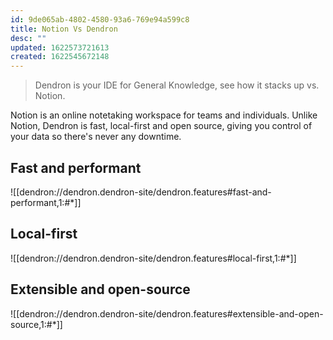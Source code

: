 ```yaml
---
id: 9de065ab-4802-4580-93a6-769e94a599c8
title: Notion Vs Dendron
desc: ""
updated: 1622573721613
created: 1622545672148
---
```


> Dendron is your IDE for General Knowledge, see how it stacks up vs. Notion.

Notion is an online notetaking workspace for teams and individuals. Unlike Notion, Dendron is fast, local-first and open source, giving you control of your data so there's never any downtime.

## Fast and performant

![[dendron://dendron.dendron-site/dendron.features#fast-and-performant,1:#*]]

## Local-first

![[dendron://dendron.dendron-site/dendron.features#local-first,1:#*]]

## Extensible and open-source

![[dendron://dendron.dendron-site/dendron.features#extensible-and-open-source,1:#*]]
